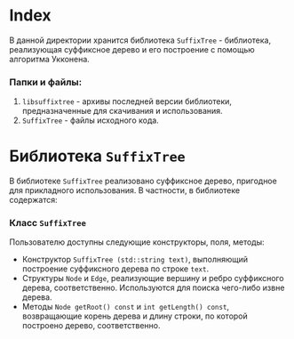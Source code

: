 ﻿# Index
В данной директории хранится библиотека `SuffixTree` - библиотека, реализующая суффиксное дерево и его построение с помощью алгоритма Укконена.
### Папки и файлы:
1. `libsuffixtree` - архивы последней версии библиотеки, предназначенные для скачивания и использования.
2. `SuffixTree` - файлы исходного кода.

# Библиотека `SuffixTree`
В библиотеке `SuffixTree` реализовано суффиксное дерево, пригодное для прикладного использования. В частности, в библиотеке содержатся:
### Класс `SuffixTree`
Пользователю доступны следующие конструкторы, поля, методы:
* Конструктор `SuffixTree (std::string text)`, выполняющий построение суффиксного дерева по строке `text`.
* Структуры `Node` и `Edge`, реализующие вершину и ребро суффиксного дерева, соответственно. Используются для поиска чего-либо извне дерева.
* Методы `Node getRoot() const` и `int getLength() const`, возвращающие корень дерева и длину строки, по которой построено дерево, соответственно. 
